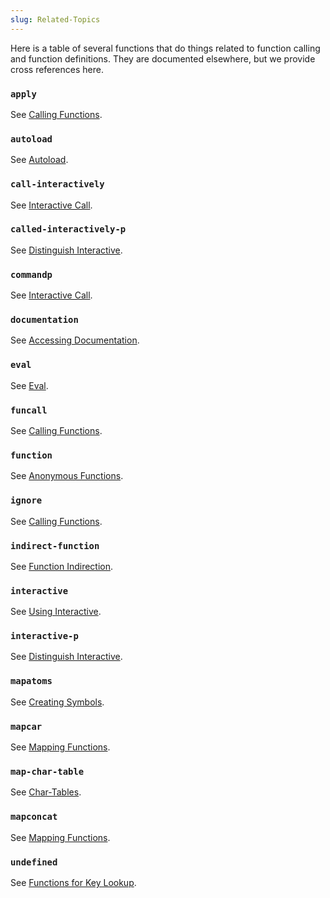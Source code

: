 ```yaml
---
slug: Related-Topics
---
```


Here is a table of several functions that do things related to function calling and function definitions. They are documented elsewhere, but we provide cross references here.

### `apply`

See [Calling Functions](Calling-Functions).

### `autoload`

See [Autoload](Autoload).

### `call-interactively`

See [Interactive Call](Interactive-Call).

### `called-interactively-p`

See [Distinguish Interactive](Distinguish-Interactive).

### `commandp`

See [Interactive Call](Interactive-Call).

### `documentation`

See [Accessing Documentation](Accessing-Documentation).

### `eval`

See [Eval](Eval).

### `funcall`

See [Calling Functions](Calling-Functions).

### `function`

See [Anonymous Functions](Anonymous-Functions).

### `ignore`

See [Calling Functions](Calling-Functions).

### `indirect-function`

See [Function Indirection](Function-Indirection).

### `interactive`

See [Using Interactive](Using-Interactive).

### `interactive-p`

See [Distinguish Interactive](Distinguish-Interactive).

### `mapatoms`

See [Creating Symbols](Creating-Symbols).

### `mapcar`

See [Mapping Functions](Mapping-Functions).

### `map-char-table`

See [Char-Tables](Char_002dTables).

### `mapconcat`

See [Mapping Functions](Mapping-Functions).

### `undefined`

See [Functions for Key Lookup](Functions-for-Key-Lookup).
